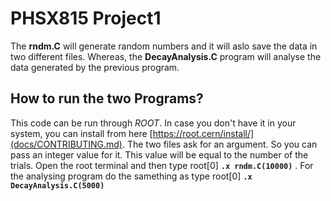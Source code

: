 # PHSX815 Project1
The **rndm.C** will generate random numbers and it will aslo save the data in two different files.  Whereas, the **DecayAnalysis.C** program will analyse the data generated by the previous program.
## How to run the two Programs?
This code can be run through *ROOT*. In case you don't have it in your system, you can install from here [https://root.cern/install/](docs/CONTRIBUTING.md).
The two files ask for an argument. So you can pass an integer value for it. This value will be equal to the number of the trials. Open the root terminal and then type root[0] **`.x rndm.C(10000)`** . For the analysing program do the samething as type root[0] **`.x DecayAnalysis.C(5000)`** 
